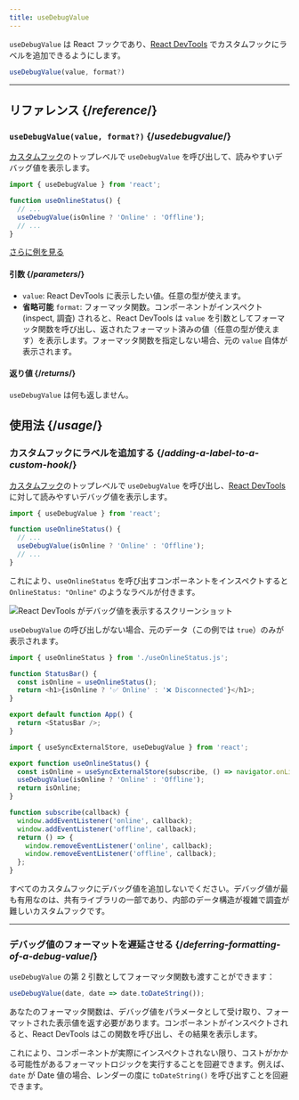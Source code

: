 ```yaml
---
title: useDebugValue
---
```


<Intro>

`useDebugValue` は React フックであり、[React DevTools](/learn/react-developer-tools) でカスタムフックにラベルを追加できるようにします。

```js
useDebugValue(value, format?)
```

</Intro>

<InlineToc />

---

## リファレンス {/*reference*/}

### `useDebugValue(value, format?)` {/*usedebugvalue*/}

[カスタムフック](/learn/reusing-logic-with-custom-hooks)のトップレベルで `useDebugValue` を呼び出して、読みやすいデバッグ値を表示します。

```js
import { useDebugValue } from 'react';

function useOnlineStatus() {
  // ...
  useDebugValue(isOnline ? 'Online' : 'Offline');
  // ...
}
```

[さらに例を見る](#usage)

#### 引数 {/*parameters*/}

* `value`: React DevTools に表示したい値。任意の型が使えます。
* **省略可能** `format`: フォーマッタ関数。コンポーネントがインスペクト (inspect, 調査) されると、React DevTools は `value` を引数としてフォーマッタ関数を呼び出し、返されたフォーマット済みの値（任意の型が使えます）を表示します。フォーマッタ関数を指定しない場合、元の `value` 自体が表示されます。

#### 返り値 {/*returns*/}

`useDebugValue` は何も返しません。

## 使用法 {/*usage*/}

### カスタムフックにラベルを追加する {/*adding-a-label-to-a-custom-hook*/}

[カスタムフック](/learn/reusing-logic-with-custom-hooks)のトップレベルで `useDebugValue` を呼び出し、[React DevTools](/learn/react-developer-tools) に対して読みやすい<CodeStep step={1}>デバッグ値</CodeStep>を表示します。

```js [[1, 5, "isOnline ? 'Online' : 'Offline'"]]
import { useDebugValue } from 'react';

function useOnlineStatus() {
  // ...
  useDebugValue(isOnline ? 'Online' : 'Offline');
  // ...
}
```

これにより、`useOnlineStatus` を呼び出すコンポーネントをインスペクトすると `OnlineStatus: "Online"` のようなラベルが付きます。

![React DevTools がデバッグ値を表示するスクリーンショット](/images/docs/react-devtools-usedebugvalue.png)

`useDebugValue` の呼び出しがない場合、元のデータ（この例では `true`）のみが表示されます。

<Sandpack>

```js
import { useOnlineStatus } from './useOnlineStatus.js';

function StatusBar() {
  const isOnline = useOnlineStatus();
  return <h1>{isOnline ? '✅ Online' : '❌ Disconnected'}</h1>;
}

export default function App() {
  return <StatusBar />;
}
```

```js useOnlineStatus.js active
import { useSyncExternalStore, useDebugValue } from 'react';

export function useOnlineStatus() {
  const isOnline = useSyncExternalStore(subscribe, () => navigator.onLine, () => true);
  useDebugValue(isOnline ? 'Online' : 'Offline');
  return isOnline;
}

function subscribe(callback) {
  window.addEventListener('online', callback);
  window.addEventListener('offline', callback);
  return () => {
    window.removeEventListener('online', callback);
    window.removeEventListener('offline', callback);
  };
}
```

</Sandpack>

<Note>

すべてのカスタムフックにデバッグ値を追加しないでください。デバッグ値が最も有用なのは、共有ライブラリの一部であり、内部のデータ構造が複雑で調査が難しいカスタムフックです。

</Note>

---

### デバッグ値のフォーマットを遅延させる {/*deferring-formatting-of-a-debug-value*/}

`useDebugValue` の第 2 引数としてフォーマッタ関数も渡すことができます：

```js [[1, 1, "date", 18], [2, 1, "date.toDateString()"]]
useDebugValue(date, date => date.toDateString());
```

あなたのフォーマッタ関数は、<CodeStep step={1}>デバッグ値</CodeStep>をパラメータとして受け取り、<CodeStep step={2}>フォーマットされた表示値</CodeStep>を返す必要があります。コンポーネントがインスペクトされると、React DevTools はこの関数を呼び出し、その結果を表示します。

これにより、コンポーネントが実際にインスペクトされない限り、コストがかかる可能性があるフォーマットロジックを実行することを回避できます。例えば、`date` が Date 値の場合、レンダーの度に `toDateString()` を呼び出すことを回避できます。